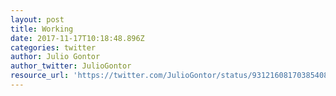 ```yaml
---
layout: post
title: Working
date: 2017-11-17T10:18:48.896Z
categories: twitter
author: Julio Gontor
author_twitter: JulioGontor
resource_url: 'https://twitter.com/JulioGontor/status/931216081703854080'
---
```


